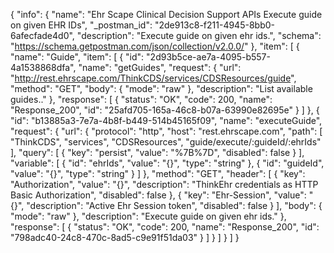 {
  "info": {
    "name": "Ehr Scape Clinical Decision Support APIs Execute guide on given EHR IDs",
    "_postman_id": "2de913c8-f211-4945-8bb0-6afecfade4d0",
    "description": "Execute guide on given ehr ids.",
    "schema": "https://schema.getpostman.com/json/collection/v2.0.0/"
  },
  "item": [
    {
      "name": "Guide",
      "item": [
        {
          "id": "2d93b5ce-ae7a-4095-b557-4a1538868dfa",
          "name": "getGuides",
          "request": {
            "url": "http://rest.ehrscape.com/ThinkCDS/services/CDSResources/guide",
            "method": "GET",
            "body": {
              "mode": "raw"
            },
            "description": "List available guides.."
          },
          "response": [
            {
              "status": "OK",
              "code": 200,
              "name": "Response_200",
              "id": "25afd705-165a-46c8-b07a-63990e82695e"
            }
          ]
        },
        {
          "id": "b13885a3-7e7a-4b8f-b449-514b45165f09",
          "name": "executeGuide",
          "request": {
            "url": {
              "protocol": "http",
              "host": "rest.ehrscape.com",
              "path": [
                "ThinkCDS",
                "services",
                "CDSResources",
                "guide/execute/:guideId/:ehrIds"
              ],
              "query": [
                {
                  "key": "persist",
                  "value": "%7B%7D",
                  "disabled": false
                }
              ],
              "variable": [
                {
                  "id": "ehrIds",
                  "value": "{}",
                  "type": "string"
                },
                {
                  "id": "guideId",
                  "value": "{}",
                  "type": "string"
                }
              ]
            },
            "method": "GET",
            "header": [
              {
                "key": "Authorization",
                "value": "{}",
                "description": "ThinkEhr credentials as HTTP Basic Authorization",
                "disabled": false
              },
              {
                "key": "Ehr-Session",
                "value": "{}",
                "description": "Active Ehr Session token",
                "disabled": false
              }
            ],
            "body": {
              "mode": "raw"
            },
            "description": "Execute guide on given ehr ids."
          },
          "response": [
            {
              "status": "OK",
              "code": 200,
              "name": "Response_200",
              "id": "798adc40-24c8-470c-8ad5-c9e91f51da03"
            }
          ]
        }
      ]
    }
  ]
}